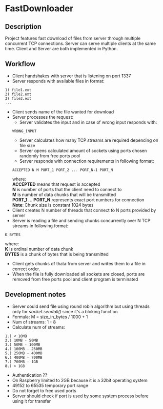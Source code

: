 # FastDownloader

## Description
Project features fast download of files from server through multiple concurrent TCP connections. Server can serve multiple clients at the same time. Client and Server are both implemented in Python.

## Workflow
- Client handshakes with server that is listening on port 1337
- Server responds with available files in format:
```
1) file1.ext
2) file2.ext
3) file3.ext
...
```
- Client sends name of the file wanted for download
- Server processes the request:
    - Server validates the input and in case of wrong input responds with:
    ```
    WRONG_INPUT
    ```
    - Server calculates how many TCP streams are required depending on file size
    - Server opens calculated amount of sockets using ports chosen randomly from free ports pool
    - Server responds with connection requirements in following format:
    ```
    ACCEPTED N M PORT_1 PORT_2 ... PORT_N-1 PORT_N
    ```
    where: <br />
    **ACCEPTED** means that request is accepted <br />
    **N** is number of ports that the client need to connect to <br />
    **M** is number of data chunks that will be transmitted <br />
    **PORT_1 ... PORT_N** represents exact port numbers for connection <br />
    **Note**: Chunk size is constant 1024 bytes 
- Client creates N number of threads that connect to N ports provided by server
- Server is reading a file and sending chunks concurrently over N TCP streams in following format:
```
K BYTES
```
where: <br />
**K** is ordinal number of data chunk <br />
**BYTES** is a chunk of bytes that is being transmitted
- Client gets chunks of thata from server and writes them to a file in correct order. 
- When the file is fully downloaded all sockets are closed, ports are removed from free ports pool and client program is terminated

## Development notes
- Server could send file using round robin algorithm but using threads only for *socket.sendall()* since it's a bloking function
- Formula: M = size_in_bytes / 1000 + 1
- Num of streams: 1 - 8
- Calculate num of streams:
```
1.) < 10MB
2.) 10MB - 50MB
3.) 50MB - 100MB
4.) 100MB - 250MB
5.) 250MB - 400MB
6.) 400MB - 700MB
7.) 700MB - 1GB
8.) > 1GB
```
- Authentication ??
- On Raspberry limited to 2GB because it is a 32bit operating system
- 49152 to 65535 temporary port range
- Do not forget to free used ports
- Server should check if port is used by some system process before using it for transfer